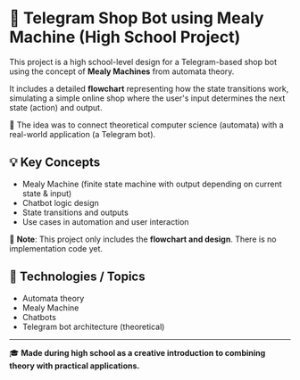 # 🛒 Telegram Shop Bot using Mealy Machine (High School Project)

This project is a high school-level design for a Telegram-based shop bot using the concept of **Mealy Machines** from automata theory.

It includes a detailed **flowchart** representing how the state transitions work, simulating a simple online shop where the user's input determines the next state (action) and output.

🧠 The idea was to connect theoretical computer science (automata) with a real-world application (a Telegram bot).

## 💡 Key Concepts

- Mealy Machine (finite state machine with output depending on current state & input)
- Chatbot logic design
- State transitions and outputs
- Use cases in automation and user interaction

📄 **Note**: This project only includes the **flowchart and design**. There is no implementation code yet.

## 🔧 Technologies / Topics

- Automata theory
- Mealy Machine
- Chatbots
- Telegram bot architecture (theoretical)

---

🎓 **Made during high school as a creative introduction to combining theory with practical applications.**
